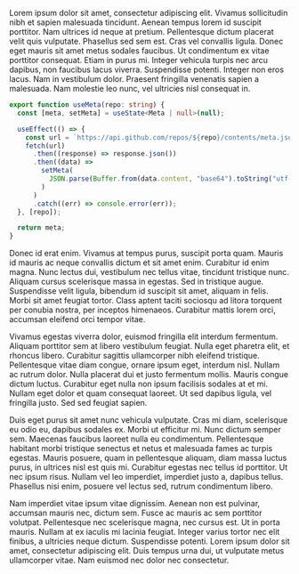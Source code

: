 Lorem ipsum dolor sit amet, consectetur adipiscing elit. Vivamus sollicitudin
nibh et sapien malesuada tincidunt. Aenean tempus lorem id suscipit porttitor.
Nam ultrices id neque at pretium. Pellentesque dictum placerat velit quis
vulputate. Phasellus sed sem est. Cras vel convallis ligula. Donec eget mauris
sit amet metus sodales faucibus. Ut condimentum ex vitae porttitor consequat.
Etiam in purus mi. Integer vehicula turpis nec arcu dapibus, non faucibus lacus
viverra. Suspendisse potenti. Integer non eros lacus. Nam in vestibulum dolor.
Praesent fringilla venenatis sapien a malesuada. Nam molestie leo nunc, vel
ultricies nisl consequat in.

```ts
export function useMeta(repo: string) {
  const [meta, setMeta] = useState<Meta | null>(null);

  useEffect(() => {
    const url = `https://api.github.com/repos/${repo}/contents/meta.json`;
    fetch(url)
      .then((response) => response.json())
      .then((data) =>
        setMeta(
          JSON.parse(Buffer.from(data.content, "base64").toString("utf-8")),
        )
      )
      .catch((err) => console.error(err));
  }, [repo]);

  return meta;
}
```

Donec id erat enim. Vivamus at tempus purus, suscipit porta quam. Mauris id
mauris ac neque convallis dictum et sit amet enim. Curabitur id enim magna. Nunc
lectus dui, vestibulum nec tellus vitae, tincidunt tristique nunc. Aliquam
cursus scelerisque massa in egestas. Sed in tristique augue. Suspendisse velit
ligula, bibendum id suscipit sit amet, aliquam in felis. Morbi sit amet feugiat
tortor. Class aptent taciti sociosqu ad litora torquent per conubia nostra, per
inceptos himenaeos. Curabitur mattis lorem orci, accumsan eleifend orci tempor
vitae.

Vivamus egestas viverra dolor, euismod fringilla elit interdum fermentum.
Aliquam porttitor sem at libero vestibulum feugiat. Nulla eget pharetra elit, et
rhoncus libero. Curabitur sagittis ullamcorper nibh eleifend tristique.
Pellentesque vitae diam congue, ornare ipsum eget, interdum nisl. Nullam ac
rutrum dolor. Nulla placerat dui et justo fermentum mollis. Mauris congue dictum
luctus. Curabitur eget nulla non ipsum facilisis sodales at et mi. Nullam eget
dolor et quam consequat laoreet. Ut sed dapibus ligula, vel fringilla justo. Sed
sed feugiat sapien.

Duis eget purus sit amet nunc vehicula vulputate. Cras mi diam, scelerisque eu
odio eu, dapibus sodales ex. Morbi ut efficitur mi. Nunc dictum semper sem.
Maecenas faucibus laoreet nulla eu condimentum. Pellentesque habitant morbi
tristique senectus et netus et malesuada fames ac turpis egestas. Mauris
posuere, quam in pellentesque aliquam, diam massa luctus purus, in ultrices nisl
est quis mi. Curabitur egestas nec tellus id porttitor. Ut nec ipsum risus.
Nullam vel leo imperdiet, imperdiet justo a, dapibus tellus. Phasellus nisi
enim, posuere vel lectus sed, rutrum condimentum libero.

Nam imperdiet vitae ipsum vitae dignissim. Aenean non est pulvinar, accumsan
mauris nec, dictum sem. Fusce ac mauris ac sem porttitor volutpat. Pellentesque
nec scelerisque magna, nec cursus est. Ut in porta mauris. Nullam at ex iaculis
mi lacinia feugiat. Integer varius tortor nec elit finibus, a ultricies neque
dictum. Suspendisse potenti. Lorem ipsum dolor sit amet, consectetur adipiscing
elit. Duis tempus urna dui, ut vulputate metus ullamcorper vitae. Nam euismod
nec dolor nec consectetur.

